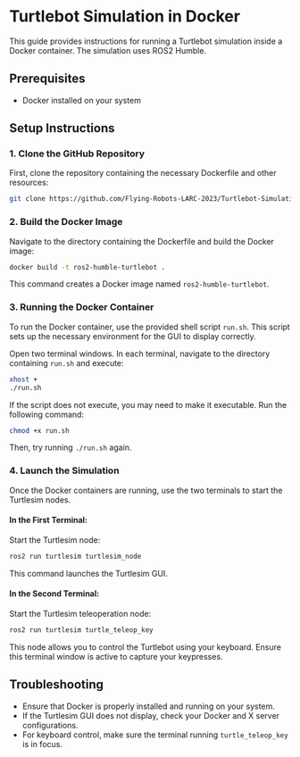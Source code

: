 # Turtlebot Simulation in Docker

This guide provides instructions for running a Turtlebot simulation inside a Docker container. The simulation uses ROS2 Humble.

## Prerequisites

- Docker installed on your system


## Setup Instructions

### 1. Clone the GitHub Repository

First, clone the repository containing the necessary Dockerfile and other resources:

```bash
git clone https://github.com/Flying-Robots-LARC-2023/Turtlebot-Simulation.git
```


### 2. Build the Docker Image

Navigate to the directory containing the Dockerfile and build the Docker image:

```bash
docker build -t ros2-humble-turtlebot .
```

This command creates a Docker image named `ros2-humble-turtlebot`.

### 3. Running the Docker Container

To run the Docker container, use the provided shell script `run.sh`. This script sets up the necessary environment for the GUI to display correctly.

Open two terminal windows. In each terminal, navigate to the directory containing `run.sh` and execute:

```bash
xhost +
./run.sh
```

If the script does not execute, you may need to make it executable. Run the following command:

```bash
chmod +x run.sh
```

Then, try running `./run.sh` again.

### 4. Launch the Simulation

Once the Docker containers are running, use the two terminals to start the Turtlesim nodes.

#### In the First Terminal:

Start the Turtlesim node:

```bash
ros2 run turtlesim turtlesim_node
```

This command launches the Turtlesim GUI.

#### In the Second Terminal:

Start the Turtlesim teleoperation node:

```bash
ros2 run turtlesim turtle_teleop_key
```

This node allows you to control the Turtlebot using your keyboard. Ensure this terminal window is active to capture your keypresses.

## Troubleshooting

- Ensure that Docker is properly installed and running on your system.
- If the Turtlesim GUI does not display, check your Docker and X server configurations.
- For keyboard control, make sure the terminal running `turtle_teleop_key` is in focus.

